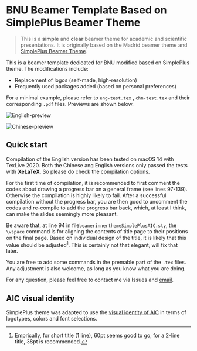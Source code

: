 # BNU Beamer Template Based on SimplePlus Beamer Theme

> This is a **simple** and **clear** beamer theme for academic and scientific presentations. It is originally based on the Madrid beamer theme and [SimplePlus Beamer Theme](https://github.com/PM25/SimplePlus-BeamerTheme). 

This is a beamer template dedicated for BNU modified based on SimplePlus theme. The modifications include: 

- Replacement of logos (self-made, high-resolution)
- Frequently used packages added (based on personal preferences)

For a minimal example, please refer to `eng-test.tex` , `chn-test.tex` and their corresponding `.pdf` files. Previews are shown below. 

![English-preview](eng-preview.png)

![Chinese-preview](chn-preview.png)

## Quick start

Compilation of the English version has been tested on macOS 14 with TexLive 2020. Both the Chinese ang English versions only passed the tests with **XeLaTeX**. So please do check the compilation options. 

For the first time of compilation, it is recommended to first comment the codes about drawing a progress bar on a general frame (see lines 97-139). Otherwise the compilation is highly likely to fail. After a successful compilation without the progress bar, you are then good to uncomment the codes and re-compile to add the progress bar back, which, at least I think, can make the slides seemingly more pleasant. 

Be aware that, at line 94 in file`beamerinnerthemeSimplePlusAIC.sty`, the `\vspace` command is for aligning the contents of title page to their positions on the final page. Based on individual design of the title, it is likely that this value should be adjusted[^1]. This is certainly not that elegant, will fix that later. 

You are free to add some commands in the premable part of the `.tex` files. Any adjustment is also welcome, as long as you know what you are doing. 

For any question, please feel free to contact me via Issues and [email](mailto:202011081001@mail.bnu.edu.cn).

## AIC visual identity
SimplePlus theme was adapted to use the [visual identity of AIC](https://smart-helenium-3a1.notion.site/Visual-identity-e194f93a8645492b8d00d52d759f61cc) in terms of logotypes, colors and font selections.

[^1]: Emprically, for short title (1 line), 60pt seems good to go; for a 2-line title, 38pt is recommended. 

